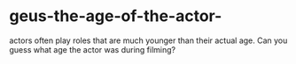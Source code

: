 # geus-the-age-of-the-actor-
actors often play roles that are much younger than their actual age. Can you guess what age the actor was during filming?
